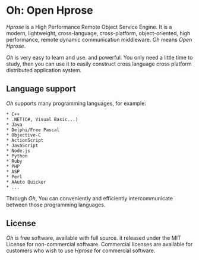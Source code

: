 Oh: Open Hprose
===============

*Hprose* is a High Performance Remote Object Service Engine. It is a modern,
lightweight, cross-language, cross-platform, object-oriented, high performance,
remote dynamic communication middleware. *Oh* means *Open Hprose*.

*Oh* is very easy to learn and use. and powerful. You only need a little time to
study, then you can use it to easily construct cross language cross platform
distributed application system.

Language support
----------------

*Oh* supports many programming languages, for example:

    * C++
    * .NET(C#, Visual Basic...)
    * Java
    * Delphi/Free Pascal
    * Objective-C
    * ActionScript
    * JavaScript
    * Node.js
    * Python
    * Ruby
    * PHP
    * ASP
    * Perl
    * AAuto Quicker
    * ...

Through *Oh*, You can conveniently and efficiently intercommunicate between those
programming languages.

License
-------

*Oh* is free software, available with full source. it released under the MIT
License for non-commercial software. Commercial licenses are available for 
customers who wish to use *Hprose* for commercial software.